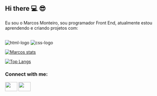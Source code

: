 ## Hi there :computer: :sunglasses:



Eu sou o Marcos Monteiro, sou programador Front End, atualmente estou aprendendo e criando projetos com:
<br>
<br>

<img src="https://img.shields.io/badge/HTML5-E34F26?style=for-the-badge&logo=html5&logoColor=white" alt="html-logo" />
<img src="https://img.shields.io/badge/CSS3-1572B6?style=for-the-badge&logo=css3&logoColor=white" alt="css-logo" />

[![Marcos stats](https://github-readme-stats.vercel.app/api?username=Marcos-devclub2024)](https://github.com/anuraghazra/github-readme-stats)

[![Top Langs](https://github-readme-stats.vercel.app/api/top-langs/?username=Marcos-devclub2024)](https://github.com/anuraghazra/github-readme-stats)

<h3 align="left">Connect with me:</h3>
<p align="left">

<a href="https://www.linkedin.com/in/marcos-monteiro-258b08319" target="blank"><img align="center" src="https://cdn.jsdelivr.net/npm/simple-icons@3.0.1/icons/linkedin.svg" alt="" height="30" width="40" /></a>
<a href="https://www.instagram.com/ev.marcosmonteiro?utm_source=qr&igsh=ZTAwM3dhaTJpeDdu " target="blank"><img align="center" src="https://cdn.jsdelivr.net/npm/simple-icons@3.0.1/icons/instagram.svg" alt="" height="30" width="40" /></a>

</p>

